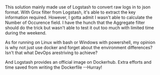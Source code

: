 This solution mainly made use of Logstash to convert raw logs in to json format. 
With Grox filter from Logstash, it's able to extract the key information required.
However, I gotta admit I wasn't able to calculate the Number of Occurence field. I have the hunch that the Aggregate filter should do the trick but wasn't able to test it out too much with limited time during the weekend.

As for running on Linux with bash or Windows with powershell, my opinion is why not just use docker and forget about the environment differences? Isn't that what DevOps arestriving to achieve?

And Logstash provides an official image on Dockerhub. Extra efforts and time saved from writing the Dockerfile --Hurray!
